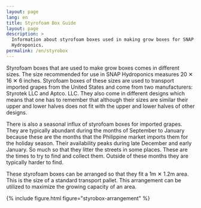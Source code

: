 ```yaml
---
layout: page
lang: en
title: Styrofoam Box Guide
layout: page
description: >
  Information about styrofoam boxes used in making grow boxes for SNAP
  Hydroponics.
permalink: /en/styrobox
---
```


Styrofoam boxes that are used to make grow boxes comes in different sizes. The
size recommended for use in SNAP Hydroponics measures 20 ✕ 16 ✕ 6 inches. Styrofoam
boxes of these sizes are used to transport imported grapes from the United States
and come from two manufacturers: Styrotek LLC and Aptco. LLC. They also come
in different designs which means that one has to remember that although their
sizes are similar their upper and lower halves does not fit with the upper and lower
halves of other designs.

There is also a seasonal influx of styrofoam boxes for imported grapes. They are
typically abundant during the months of September to January because these are
the months that the Philippine market imports them for the holiday season. Their
availability peaks during late December and early January. So much so that they
litter the streets in some places. These are the times to try to find and collect
them. Outside of these months they are typically harder to find. 

These styrofoam boxes can be arranged so that they fit a 1m ✕ 1.2m area. This is
the size of a standard transport pallet. This arrangement can be utilized to
maximize the growing capacity of an area.


{% include figure.html figure="styrobox-arrangement" %}
